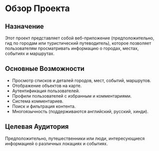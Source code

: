 # Обзор Проекта

## Назначение
Этот проект представляет собой веб-приложение (предположительно, гид по городам или туристический путеводитель), которое позволяет пользователям просматривать информацию о городах, местах, событиях и маршрутах.

## Основные Возможности
*   Просмотр списков и деталей городов, мест, событий, маршрутов.
*   Отображение объектов на карте.
*   Аутентификация пользователей.
*   Профили пользователей с избранным и комментариями.
*   Система комментариев.
*   Поиск и фильтрация контента.
*   Многоязычность (поддерживаются английский, русский, хинди).

## Целевая Аудитория
Предположительно, путешественники или люди, интересующиеся информацией о различных локациях и событиях.
